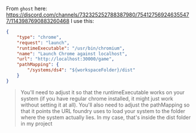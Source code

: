 From `ghost` here: https://discord.com/channels/732325252788387980/754127569246355477/1143987690883260468
I use this:
```json
{
    "type": "chrome",
    "request": "launch",
    "runtimeExecutable": "/usr/bin/chromium",
    "name": "Launch Chrome against localhost",
    "url": "http://localhost:30000/game",
    "pathMapping": {
        "/systems/ds4": "${workspaceFolder}/dist"
    }
}
```

> You'll need to adjust it so that the runtimeExecutable works on your system (if you have regular chrome installed, it might just work without setting it at all). You'll also need to adjust the pathMapping so that it points the URL foundry uses to load your system to the folder where the system actually lies. In my case, that's inside the dist folder in my project
